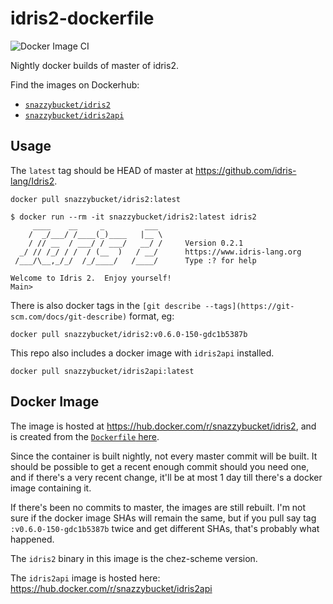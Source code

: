 # idris2-dockerfile

![Docker Image CI](https://github.com/alexhumphreys/idris2-dockerfile/workflows/Docker%20Image%20CI/badge.svg?event=schedule)

Nightly docker builds of master of idris2.

Find the images on Dockerhub:
- [`snazzybucket/idris2`](https://hub.docker.com/r/snazzybucket/idris2)
- [`snazzybucket/idris2api`](https://hub.docker.com/r/snazzybucket/idris2api)

## Usage

The `latest` tag should be HEAD of master at https://github.com/idris-lang/Idris2.

```
docker pull snazzybucket/idris2:latest
```

```
$ docker run --rm -it snazzybucket/idris2:latest idris2
     ____    __     _         ___
    /  _/___/ /____(_)____   |__ \
    / // __  / ___/ / ___/   __/ /     Version 0.2.1
  _/ // /_/ / /  / (__  )   / __/      https://www.idris-lang.org
 /___/\__,_/_/  /_/____/   /____/      Type :? for help

Welcome to Idris 2.  Enjoy yourself!
Main>
```

There is also docker tags in the `[git describe --tags](https://git-scm.com/docs/git-describe)` format, eg:

```
docker pull snazzybucket/idris2:v0.6.0-150-gdc1b5387b
```

This repo also includes a docker image with `idris2api` installed.

```
docker pull snazzybucket/idris2api:latest
```

## Docker Image

The image is hosted at https://hub.docker.com/r/snazzybucket/idris2, and is created from the [`Dockerfile` here](https://github.com/alexhumphreys/idris2-dockerfile).

Since the container is built nightly, not every master commit will be built. It should be possible to get a recent enough commit should you need one, and if there's a very recent change, it'll be at most 1 day till there's a docker image containing it.

If there's been no commits to master, the images are still rebuilt. I'm not sure if the docker image SHAs will remain the same, but if you pull say tag `:v0.6.0-150-gdc1b5387b` twice and get different SHAs, that's probably what happened.

The `idris2` binary in this image is the chez-scheme version.

The `idris2api` image is hosted here: https://hub.docker.com/r/snazzybucket/idris2api
